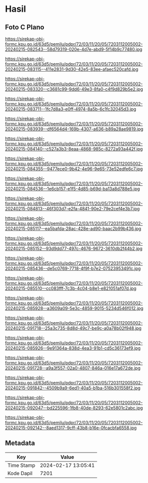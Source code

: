 # Hasil

## Foto C Plano

https://sirekap-obj-formc.kpu.go.id/63d5/pemilu/pdpr/72/03/11/20/05/7203112005002-20240215-082543--58d79319-020e-4d7e-abd9-5f14b9c77480.jpg

https://sirekap-obj-formc.kpu.go.id/63d5/pemilu/pdpr/72/03/11/20/05/7203112005002-20240215-083115--411e2831-9d30-42e5-83ee-afaec520cafd.jpg

https://sirekap-obj-formc.kpu.go.id/63d5/pemilu/pdpr/72/03/11/20/05/7203112005002-20240215-083320--c3681c99-9dd6-49e3-8fa0-c4f9d829b5e2.jpg

https://sirekap-obj-formc.kpu.go.id/63d5/pemilu/pdpr/72/03/11/20/05/7203112005002-20240215-083711--1fc7d8a3-e0ff-4974-8a5b-6c1fc32045d3.jpg

https://sirekap-obj-formc.kpu.go.id/63d5/pemilu/pdpr/72/03/11/20/05/7203112005002-20240215-083939--df6564d4-169b-4307-a636-b89a28ae9819.jpg

https://sirekap-obj-formc.kpu.go.id/63d5/pemilu/pdpr/72/03/11/20/05/7203112005002-20240215-084140--c527a3b3-8eaa-4868-985c-8272a93a442f.jpg

https://sirekap-obj-formc.kpu.go.id/63d5/pemilu/pdpr/72/03/11/20/05/7203112005002-20240215-084355--9477ece0-9b42-4e96-9e65-73e52edfe6c7.jpg

https://sirekap-obj-formc.kpu.go.id/63d5/pemilu/pdpr/72/03/11/20/05/7203112005002-20240215-084536--1e6cb157-e1f5-4d85-b69d-ba13a8d788e5.jpg

https://sirekap-obj-formc.kpu.go.id/63d5/pemilu/pdpr/72/03/11/20/05/7203112005002-20240215-084813--46f303d7-e2fa-4841-90e2-79e2cef4e3b7.jpg

https://sirekap-obj-formc.kpu.go.id/63d5/pemilu/pdpr/72/03/11/20/05/7203112005002-20240215-085117--ea5bafda-28ac-428e-ad90-baac2b99b436.jpg

https://sirekap-obj-formc.kpu.go.id/63d5/pemilu/pdpr/72/03/11/20/05/7203112005002-20240215-085152--93d9dd77-497c-4676-9672-3610db2f44b2.jpg

https://sirekap-obj-formc.kpu.go.id/63d5/pemilu/pdpr/72/03/11/20/05/7203112005002-20240215-085436--de5c0769-7718-4f9f-b7e2-07523953491c.jpg

https://sirekap-obj-formc.kpu.go.id/63d5/pemilu/pdpr/72/03/11/20/05/7203112005002-20240215-085510--cc083fff-7c3b-4c04-b8e1-e821051af07d.jpg

https://sirekap-obj-formc.kpu.go.id/63d5/pemilu/pdpr/72/03/11/20/05/7203112005002-20240215-085928--a3609a09-5e3c-4859-9015-5234d546f012.jpg

https://sirekap-obj-formc.kpu.go.id/63d5/pemilu/pdpr/72/03/11/20/05/7203112005002-20240215-091718--25a3c735-8d8d-49c7-be9c-a0a78b02f948.jpg

https://sirekap-obj-formc.kpu.go.id/63d5/pemilu/pdpr/72/03/11/20/05/7203112005002-20240215-085926--9e91364a-838d-4ea3-91b1-cd5c36173ef9.jpg

https://sirekap-obj-formc.kpu.go.id/63d5/pemilu/pdpr/72/03/11/20/05/7203112005002-20240215-091728--a9a3f557-02a0-4807-846a-016e17a672de.jpg

https://sirekap-obj-formc.kpu.go.id/63d5/pemilu/pdpr/72/03/11/20/05/7203112005002-20240215-091842--4509b9a9-6ed1-40a5-b1ba-516b301558f2.jpg

https://sirekap-obj-formc.kpu.go.id/63d5/pemilu/pdpr/72/03/11/20/05/7203112005002-20240215-092047--bd225596-1fb8-40de-8293-62e5801c2abc.jpg

https://sirekap-obj-formc.kpu.go.id/63d5/pemilu/pdpr/72/03/11/20/05/7203112005002-20240215-092142--8aed1317-9cff-43b8-b16e-0fcacbfa6558.jpg


## Metadata

| Key        | Value               |
| ---------- | ------------------- |
| Time Stamp | 2024-02-17 13:05:41 |
| Kode Dapil | 7201                |



